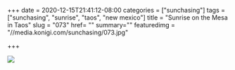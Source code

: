 +++
date = 2020-12-15T21:41:12-08:00
categories = ["sunchasing"]
tags = ["sunchasing", "sunrise", "taos", "new mexico"]
title = "Sunrise on the Mesa in Taos"
slug = "073"
href= ""
summary=""
featuredimg = "//media.konigi.com/sunchasing/073.jpg"

+++

<img src="//media.konigi.com/sunchasing/073.jpg" />